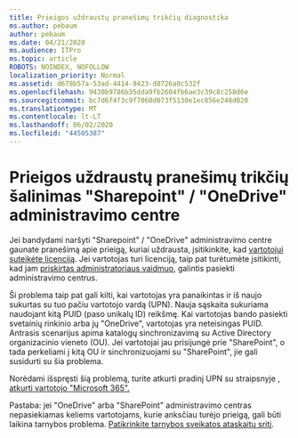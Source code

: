```yaml
---
title: Prieigos uždraustų pranešimų trikčių diagnostika
ms.author: pebaum
author: pebaum
ms.date: 04/21/2020
ms.audience: ITPro
ms.topic: article
ROBOTS: NOINDEX, NOFOLLOW
localization_priority: Normal
ms.assetid: d678b57a-53ad-4414-9423-d8726a0c532f
ms.openlocfilehash: 9430b9786b35dda9fb2604fb6ae3c39c8c258d6e
ms.sourcegitcommit: bc7d6f4f3c9f7060d073f5130e1ec856e248d020
ms.translationtype: MT
ms.contentlocale: lt-LT
ms.lasthandoff: 06/02/2020
ms.locfileid: "44505387"
---
```

# <a name="troubleshoot-access-denied-messages-in-sharepointonedrive-admin-center"></a>Prieigos uždraustų pranešimų trikčių šalinimas "Sharepoint" / "OneDrive" administravimo centre

Jei bandydami naršyti "Sharepoint" / "OneDrive" administravimo centre gaunate pranešimą apie prieigą, kuriai uždrausta, įsitikinkite, kad [vartotojui suteikėte licenciją](https://docs.microsoft.com/microsoft-365/admin/add-users/add-users). Jei vartotojas turi licenciją, taip pat turėtumėte įsitikinti, kad jam [priskirtas administratoriaus vaidmuo,](hhttps://docs.microsoft.com/microsoft-365/admin/add-users/about-admin-roles) galintis pasiekti administravimo centrus.

Ši problema taip pat gali kilti, kai vartotojas yra panaikintas ir iš naujo sukurtas su tuo pačiu vartotojo vardą (UPN). Nauja sąskaita sukuriama naudojant kitą PUID (paso unikalų ID) reikšmę. Kai vartotojas bando pasiekti svetainių rinkinio arba jų "OneDrive", vartotojas yra neteisingas PUID. Antrasis scenarijus apima katalogų sinchronizavimą su Active Directory organizacinio vieneto (OU). Jei vartotojai jau prisijungė prie "SharePoint", o tada perkeliami į kitą OU ir sinchronizuojami su "SharePoint", jie gali susidurti su šia problema.

Norėdami išspręsti šią problemą, turite atkurti pradinį UPN su straipsnyje , [atkurti vartotojo "Microsoft 365".](https://docs.microsoft.com/microsoft-365/admin/add-users/restore-user)

Pastaba: jei "OneDrive" arba "SharePoint" administravimo centras nepasiekiamas keliems vartotojams, kurie anksčiau turėjo prieigą, gali būti laikina tarnybos problema.  [Patikrinkite tarnybos sveikatos ataskaitų sritį](https://portal.office.com/adminportal/home#/servicehealth).


